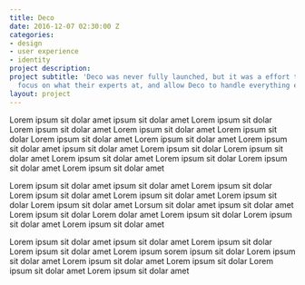 ```yaml
---
title: Deco
date: 2016-12-07 02:30:00 Z
categories:
- design
- user experience
- identity
project description: 
project subtitle: 'Deco was never fully launched, but it was a effort to allow photographers
  focus on what their experts at, and allow Deco to handle everything else. '
layout: project
---
```


Lorem ipsum sit dolar amet ipsum sit dolar amet Lorem ipsum sit dolar Lorem ipsum sit dolar amet Lorem ipsum sit dolar amet Lorem ipsum sit dolar Lorem ipsum sit dolar amet Lorem ipsum sit dolar amet Lorem ipsum sit dolar amet ipsum sit dolar amet Lorem ipsum sit dolar Lorem ipsum sit dolar amet Lorem ipsum sit dolar amet Lorem ipsum sit dolar Lorem ipsum sit dolar amet Lorem ipsum sit dolar amet

Lorem ipsum sit dolar amet ipsum sit dolar amet Lorem ipsum sit dolar Lorem ipsum sit dolar amet Lorem ipsum sit dolar amet Lorem ipsum sit dolar Lorem ipsum sit dolar amet Lorsum sit dolar amet ipsum sit dolar amet Lorem ipsum sit dolar Lorem dolar amet Lorem ipsum sit dolar Lorem ipsum sit dolar amet Lorem ipsum sit dolar amet

Lorem ipsum sit dolar amet ipsum sit dolar amet Lorem ipsum sit dolar Lorem ipsum sit dolar amet Lorem ipsum sorem ipsum sit dolar Lorem ipsum sit dolar amet Lorem ipsum sit dolar amet Lorem ipsum sit dolar Lorem ipsum sit dolar amet Lorem ipsum sit dolar amet
